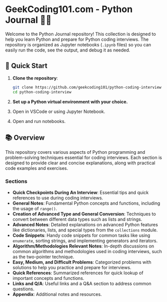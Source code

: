 # GeekCoding101.com - Python Journal 🐍📓

Welcome to the Python Journal repository! This collection is designed to help you learn Python and prepare for Python coding interviews. The repository is organized as Jupyter notebooks (`.ipynb` files) so you can easily run the code, see the output, and debug it as needed.

## 🚀 Quick Start

1. **Clone the repository**:
   ```sh
   git clone https://github.com/geekcoding101/python-coding-interview
   cd python-coding-interview
   ```

1. **Set up a Python virtual environment with your choice.**

2. Open in VSCode or using Jupyter Notebook.

3. Open and run notebooks.

## 📚 Overview

This repository covers various aspects of Python programming and problem-solving techniques essential for coding interviews. Each section is designed to provide clear and concise explanations, along with practical code examples and exercises.

### Sections

- **Quick Checkpoints During An Interview**: Essential tips and quick references to use during coding interviews.
- **General Notes**: Fundamental Python concepts and functions, including the usage of `range()`.
- **Creation of Advanced Type and General Conversion**: Techniques to convert between different data types such as lists and strings.
- **Advanced Notes**: Detailed explanations on advanced Python features like dictionaries, lists, and special types from the `collections` module.
- **Code Snippets**: Handy code snippets for common tasks like using `enumerate`, sorting strings, and implementing generators and iterators.
- **Algorithm/Methodologies Relevant Notes**: In-depth discussions on common algorithms and methodologies used in coding interviews, such as the two-pointer technique.
- **Easy, Medium, and Difficult Problems**: Categorized problems with solutions to help you practice and prepare for interviews.
- **Quick References**: Summarized references for quick lookup of important concepts and functions.
- **Links and Q/A**: Useful links and a Q&A section to address common questions.
- **Appendix**: Additional notes and resources.


